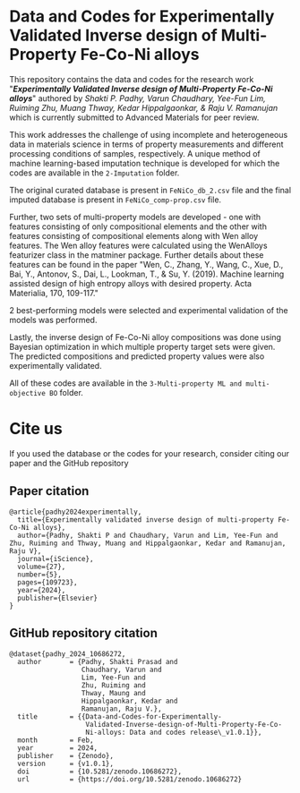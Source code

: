 # Data and Codes for Experimentally Validated Inverse design of Multi-Property Fe-Co-Ni alloys

This repository contains the data and codes for the research work "_**Experimentally Validated Inverse design of Multi-Property Fe-Co-Ni alloys**_" authored by _Shakti P. Padhy, Varun Chaudhary, Yee-Fun Lim, Ruiming Zhu, Muang Thway, Kedar Hippalgaonkar, & Raju V. Ramanujan_ which is currently submitted to Advanced Materials for peer review.

This work addresses the challenge of using incomplete and heterogeneous data in materials science in terms of property measurements and different processing conditions of samples, respectively. A unique method of machine learning-based imputation technique is developed for which the codes are available in the ``2-Imputation`` folder.

The original curated database is present in ``FeNiCo_db_2.csv`` file and the final imputed database is present in ``FeNiCo_comp-prop.csv`` file.

Further, two sets of multi-property models are developed - one with features consisting of only compositional elements and the other with features consisting of compositional elements along with Wen alloy features. The Wen alloy features were calculated using the WenAlloys featurizer class in the matminer package. Further details about these features can be found in the paper "Wen, C., Zhang, Y., Wang, C., Xue, D., Bai, Y., Antonov, S., Dai, L., Lookman, T., & Su, Y. (2019). Machine learning assisted design of high entropy alloys with desired property. Acta Materialia, 170, 109-117."

2 best-performing models were selected and experimental validation of the models was performed.

Lastly, the inverse design of Fe-Co-Ni alloy compositions was done using Bayesian optimization in which multiple property target sets were given. The predicted compositions and predicted property values were also experimentally validated.

All of these codes are available in the ``3-Multi-property ML and multi-objective BO`` folder.

# Cite us
If you used the database or the codes for your research, consider citing our paper and the GitHub repository

## Paper citation
```
@article{padhy2024experimentally,
  title={Experimentally validated inverse design of multi-property Fe-Co-Ni alloys},
  author={Padhy, Shakti P and Chaudhary, Varun and Lim, Yee-Fun and Zhu, Ruiming and Thway, Muang and Hippalgaonkar, Kedar and Ramanujan, Raju V},
  journal={iScience},
  volume={27},
  number={5},
  pages={109723},
  year={2024},
  publisher={Elsevier}
}
```

## GitHub repository citation
```
@dataset{padhy_2024_10686272,
  author       = {Padhy, Shakti Prasad and
                  Chaudhary, Varun and
                  Lim, Yee-Fun and
                  Zhu, Ruiming and
                  Thway, Maung and
                  Hippalgaonkar, Kedar and
                  Ramanujan, Raju V.},
  title        = {{Data-and-Codes-for-Experimentally- 
                   Validated-Inverse-design-of-Multi-Property-Fe-Co-
                   Ni-alloys: Data and codes release\_v1.0.1}},
  month        = Feb,
  year         = 2024,
  publisher    = {Zenodo},
  version      = {v1.0.1},
  doi          = {10.5281/zenodo.10686272},
  url          = {https://doi.org/10.5281/zenodo.10686272}
```
